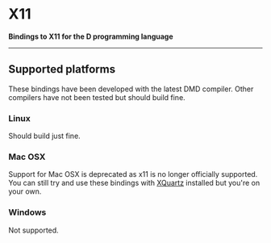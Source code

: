 # X11

**Bindings to X11 for the D programming language**

---

## Supported platforms
These bindings have been developed with the latest DMD compiler. Other compilers have not been tested but should build fine.

### Linux
Should build just fine.

### Mac OSX
Support for Mac OSX is deprecated as x11 is no longer officially supported. You can still try and use these bindings with [XQuartz](http://xquartz.macosforge.org/landing/) installed but you're on your own.

### Windows
Not supported.
